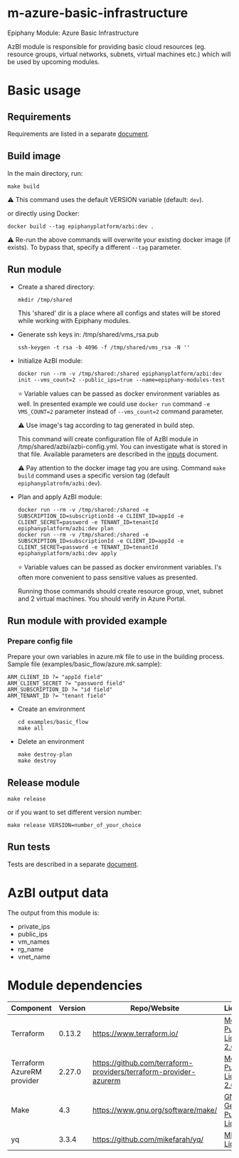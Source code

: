 # m-azure-basic-infrastructure

Epiphany Module: Azure Basic Infrastructure

AzBI module is responsible for providing basic cloud resources (eg. resource groups, virtual networks, subnets, virtual machines etc.) which will be used by upcoming modules.

# Basic usage

## Requirements

Requirements are listed in a separate [document](docs/REQUIREMENTS.md).

## Build image

In the main directory, run:

```shell
make build
```

:warning: This command uses the default VERSION variable (default: `dev`).

or directly using Docker:

```shell
docker build --tag epiphanyplatform/azbi:dev .
```

:warning: Re-run the above commands will overwrite your existing docker image (if exists). To bypass that, specify a different `--tag` parameter. 

## Run module

* Create a shared directory:

  ```shell
  mkdir /tmp/shared
  ```

  This 'shared' dir is a place where all configs and states will be stored while working with Epiphany modules.

* Generate ssh keys in: /tmp/shared/vms_rsa.pub

  ```shell
  ssh-keygen -t rsa -b 4096 -f /tmp/shared/vms_rsa -N ''
  ```

* Initialize AzBI module:

  ```shell
  docker run --rm -v /tmp/shared:/shared epiphanyplatform/azbi:dev init --vms_count=2 --public_ips=true --name=epiphany-modules-test
  ```

  :star: Variable values can be passed as docker environment variables as well. In presented example we could use `docker run` command `-e VMS_COUNT=2` parameter instead of `--vms_count=2` command parameter. 

  :warning: Use image's tag according to tag generated in build step.

  This command will create configuration file of AzBI module in /tmp/shared/azbi/azbi-config.yml. You can investigate what is stored in that file. Available parameters are described in the [inputs](docs/INPUTS.adoc) document.

  :warning: Pay attention to the docker image tag you are using. Command `make build` command uses a specific version tag (default `epiphanyplatrofm/azbi:dev`).

* Plan and apply AzBI module:

  ```shell
  docker run --rm -v /tmp/shared:/shared -e SUBSCRIPTION_ID=subscriptionId -e CLIENT_ID=appId -e CLIENT_SECRET=password -e TENANT_ID=tenantId epiphanyplatform/azbi:dev plan
  docker run --rm -v /tmp/shared:/shared -e SUBSCRIPTION_ID=subscriptionId -e CLIENT_ID=appId -e CLIENT_SECRET=password -e TENANT_ID=tenantId epiphanyplatform/azbi:dev apply
  ```
  :star: Variable values can be passed as docker environment variables. I's often more convenient to pass sensitive values as presented.
   
  Running those commands should create resource group, vnet, subnet and 2 virtual machines. You should verify in Azure Portal.

## Run module with provided example

### Prepare config file

Prepare your own variables in azure.mk file to use in the building process.
Sample file (examples/basic_flow/azure.mk.sample):

  ```shell
  ARM_CLIENT_ID ?= "appId field"
  ARM_CLIENT_SECRET ?= "password field"
  ARM_SUBSCRIPTION_ID ?= "id field"
  ARM_TENANT_ID ?= "tenant field"
  ```

* Create an environment

  ```shell
  cd examples/basic_flow
  make all
  ```

* Delete an environment

  ```shell
  make destroy-plan
  make destroy
  ```

## Release module

  ```shell
  make release
  ```

or if you want to set different version number:

  ```shell
  make release VERSION=number_of_your_choice
  ```

## Run tests

Tests are described in a separate [document](docs/TESTS.md).

# AzBI output data

The output from this module is:

* private_ips
* public_ips
* vm_names
* rg_name
* vnet_name

# Module dependencies

| Component                 | Version | Repo/Website                                          | License                                                           |
| ------------------------- | ------- | ----------------------------------------------------- | ----------------------------------------------------------------- |
| Terraform                 | 0.13.2  | https://www.terraform.io/                             | [Mozilla Public License 2.0](https://github.com/hashicorp/terraform/blob/master/LICENSE) |
| Terraform AzureRM provider | 2.27.0 | https://github.com/terraform-providers/terraform-provider-azurerm | [Mozilla Public License 2.0](https://github.com/terraform-providers/terraform-provider-azurerm/blob/master/LICENSE) |
| Make                      | 4.3     | https://www.gnu.org/software/make/                    | [GNU General Public License](https://www.gnu.org/licenses/gpl-3.0.html) |
| yq                        | 3.3.4   | https://github.com/mikefarah/yq/                      | [MIT License](https://github.com/mikefarah/yq/blob/master/LICENSE) |
